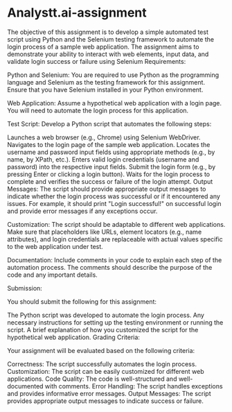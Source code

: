 # Analystt.ai-assignment
The objective of this assignment is to develop a simple automated test script using Python and the Selenium testing framework to automate the login process of a sample web application. The assignment aims to demonstrate your ability to interact with web elements, input data, and validate login success or failure using Selenium
Requirements:

Python and Selenium: You are required to use Python as the programming language and Selenium as the testing framework for this assignment. Ensure that you have Selenium installed in your Python environment.

Web Application: Assume a hypothetical web application with a login page. You will need to automate the login process for this application.

Test Script: Develop a Python script that automates the following steps:

Launches a web browser (e.g., Chrome) using Selenium WebDriver.
Navigates to the login page of the sample web application.
Locates the username and password input fields using appropriate methods (e.g., by name, by XPath, etc.).
Enters valid login credentials (username and password) into the respective input fields.
Submit the login form (e.g., by pressing Enter or clicking a login button).
Waits for the login process to complete and verifies the success or failure of the login attempt.
Output Messages: The script should provide appropriate output messages to indicate whether the login process was successful or if it encountered any issues. For example, it should print "Login successful!" on successful login and provide error messages if any exceptions occur.

Customization: The script should be adaptable to different web applications. Make sure that placeholders like URLs, element locators (e.g., name attributes), and login credentials are replaceable with actual values specific to the web application under test.

Documentation: Include comments in your code to explain each step of the automation process. The comments should describe the purpose of the code and any important details.

Submission:

You should submit the following for this assignment:

The Python script was developed to automate the login process.
Any necessary instructions for setting up the testing environment or running the script.
A brief explanation of how you customized the script for the hypothetical web application.
Grading Criteria:

Your assignment will be evaluated based on the following criteria:

Correctness: The script successfully automates the login process.
Customization: The script can be easily customized for different web applications.
Code Quality: The code is well-structured and well-documented with comments.
Error Handling: The script handles exceptions and provides informative error messages.
Output Messages: The script provides appropriate output messages to indicate success or failure.
